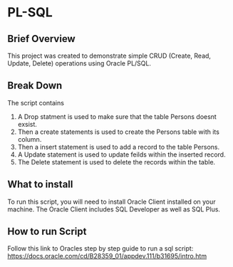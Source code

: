 # PL-SQL
## Brief Overview

This project was created to demonstrate simple CRUD (Create, Read, Update, Delete) operations using Oracle PL/SQL.

## Break Down
The script contains

1. A Drop statment is used to make sure that the table Persons doesnt exsist.
2. Then a create statements is used to create the Persons table with its column.
3. Then a insert statement is used to add a record to the table Persons.
4. A Update statement is used to update feilds within the inserted record.
5. The Delete statement is used to delete the records within the table.

## What to install

To run this script, you will need to install Oracle Client installed on your machine. The Oracle Client 
includes SQL Developer as well as SQL Plus. 

## How to run Script
Follow this link to Oracles step by step guide to run a sql script:
https://docs.oracle.com/cd/B28359_01/appdev.111/b31695/intro.htm
